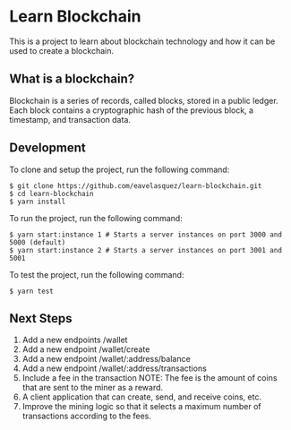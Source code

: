 # Learn Blockchain

This is a project to learn about blockchain technology and how it can be used to create a blockchain.

## What is a blockchain?

Blockchain is a series of records, called blocks, stored in a public ledger. Each block contains a cryptographic hash of the previous block, a timestamp, and transaction data.

## Development

To clone and setup the project, run the following command:

```
$ git clone https://github.com/eavelasquez/learn-blockchain.git
$ cd learn-blockchain
$ yarn install
```

To run the project, run the following command:

```
$ yarn start:instance 1 # Starts a server instances on port 3000 and 5000 (default)
$ yarn start:instance 2 # Starts a server instances on port 3001 and 5001
```

To test the project, run the following command:

```
$ yarn test
```

## Next Steps

1. Add a new endpoints /wallet
  1. Add a new endpoint /wallet/create
  1. Add a new endpoint /wallet/:address/balance
  1. Add a new endpoint /wallet/:address/transactions
1. Include a fee in the transaction
  NOTE: The fee is the amount of coins that are sent to the miner as a reward.
1. A client application that can create, send, and receive coins, etc.
1. Improve the mining logic so that it selects a maximum number of transactions according to the fees.
